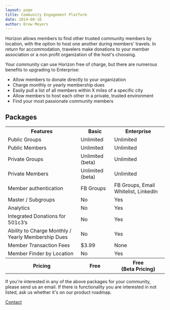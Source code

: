 ```yaml
---
layout: page
title: Community Engagement Platform
date: 2014-08-16
author: Drew Meyers
---
```

Horizon allows members to find other trusted community members by location, with the option to host one another during members' travels. In return for accommodation, travelers make donations to your member association or a non profit organization of the host's choosing.

Your community can use Horizon free of charge, but there are numerous benefits to upgrading to Enterprise:

<ul>
	<li>Allow members to donate directly to your organization</li>
	<li>Charge monthly or yearly membership dues</li>
	<li>Easily pull a list of all members within X miles of a specific city</li>
	<li>Allow members to host each other in a private, trusted environment</li>
  <li>Find your most passionate community members</li>
</ul>

<h2 class="text-center">Packages</h2>

<table class="pricing-table margin-b">
  <tbody>
    <tr>
      <th>Features</th>
      <th>Basic</th>
      <th>Enterprise</th>
    </tr>
    <tr>
      <td>Public Groups</td>
      <td>Unlimited</td>
      <td>Unlimited</td>
    </tr>
    <tr>
      <td>Public Members</td>
      <td>Unlimited</td>
      <td>Unlimited</td>
    </tr>
    <tr>
      <td>Private Groups</td>
      <td>Unlimited (beta)</td>
      <td>Unlimited</td>
    </tr>
    <tr>
      <td>Private Members</td>
      <td>Unlimited (beta)</td>
      <td>Unlimited</td>
    </tr>
    <tr>
      <td>Member authentication</td>
      <td>FB Groups</td>
      <td>FB Groups, Email Whitelist, LinkedIn</td>
    </tr>
    <tr>
      <td>Master / Subgroups</td>
      <td>No</td>
      <td>Yes</td>
    </tr>
    <tr>
      <td>Analytics</td>
      <td>No</td>
      <td>Yes</td>
    </tr>
    <tr>
      <td>Integrated Donations for 501c3’s</td>
      <td>No</td>
      <td>Yes</td>
    </tr>
    <tr>
      <td>Ability to Charge Monthly / Yearly Membership Dues</td>
      <td>No</td>
      <td>Yes</td>
    </tr>
    <tr>
      <td>Member Transaction Fees</td>
      <td>$3.99</td>
      <td>None</td>
    </tr>
    <tr>
      <td>Member Finder by Location</td>
      <td>No</td>
      <td>Yes</td>
    </tr>
    <tr>
      <th>Pricing</th>
      <th>Free</th>
      <th>Free<br>(Beta Pricing)</th>
    </tr>
  </tbody>
</table>

If you're interested in any of the above packages for your community, please send us an email. If there is functionality you are interested in not listed, ask us whether it's on our product roadmap.

<a href="mailto:support@horizonapp.co" class="btn btn--full">Contact</a>